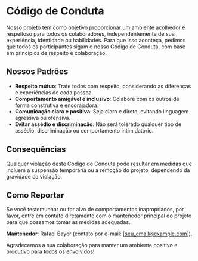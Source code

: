 # Código de Conduta

Nosso projeto tem como objetivo proporcionar um ambiente acolhedor e respeitoso para todos os colaboradores, independentemente de sua experiência, identidade ou habilidades. Para que isso aconteça, pedimos que todos os participantes sigam o nosso Código de Conduta, com base em princípios de respeito e colaboração.

## Nossos Padrões

- **Respeito mútuo**: Trate todos com respeito, considerando as diferenças e experiências de cada pessoa.
- **Comportamento amigável e inclusivo**: Colabore com os outros de forma construtiva e encorajadora.
- **Comunicação clara e positiva**: Seja claro e direto, evitando linguagem agressiva ou ofensiva.
- **Evitar assédio e discriminação**: Não será tolerado qualquer tipo de assédio, discriminação ou comportamento intimidatório.

## Consequências

Qualquer violação deste Código de Conduta pode resultar em medidas que incluem a suspensão temporária ou a remoção do projeto, dependendo da gravidade da violação.

## Como Reportar

Se você testemunhar ou for alvo de comportamentos inapropriados, por favor, entre em contato diretamente com o mantenedor principal do projeto para que possamos tomar as medidas adequadas.

**Mantenedor**: Rafael Bayer (contato por e-mail: [seu_email@example.com]).

Agradecemos a sua colaboração para manter um ambiente positivo e produtivo para todos os envolvidos!


